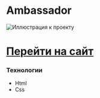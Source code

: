 # Ambassador
![Иллюстрация к проекту](https://github.com/Dramat1st/Ambassador/blob/main/img/Ambassador-Screen1.png)

# [Перейти на сайт](https://dramat1st.github.io/Ambassador/)

### Технологии
- Html
- Css
